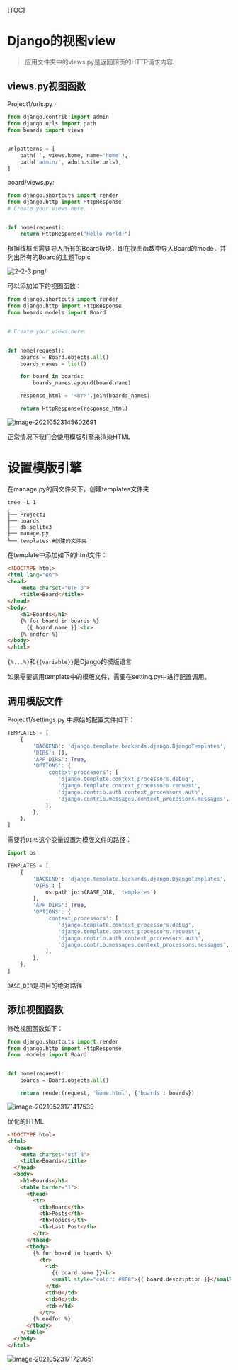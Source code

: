 [TOC]

# Django的视图view

> 应用文件夹中的views.py是返回网页的HTTP请求内容


## views.py视图函数

Project1/urls.py
·
```python
from django.contrib import admin
from django.urls import path
from boards import views


urlpatterns = [
    path('', views.home, name='home'),
    path('admin/', admin.site.urls),
]
```

board/views.py:

```python
from django.shortcuts import render
from django.http import HttpResponse
# Create your views here.


def home(request):
    return HttpResponse("Hello World!")

```

根据线框图需要导入所有的Board板块，即在视图函数中导入Board的mode，并列出所有的Board的主题Topic

![2-2-3.png](http://markdown-bluebaozi.oss-cn-shanghai.aliyuncs.com/img/008i3skNgy1gqscj89xctj30gf0abt9f-20210525115259364.jpg)/

可以添加如下的视图函数：

```python
from django.shortcuts import render
from django.http import HttpResponse
from boards.models import Board


# Create your views here.


def home(request):
    boards = Board.objects.all()
    boards_names = list()

    for board in boards:
        boards_names.append(board.name)

    response_html = '<br>'.join(boards_names)

    return HttpResponse(response_html)
```

![image-20210523145602691](http://markdown-bluebaozi.oss-cn-shanghai.aliyuncs.com/img/008i3skNgy1gqsd9xvnb3j316t0u03ze.jpg)

正常情况下我们会使用模版引擎来渲染HTML

# 设置模版引擎

在manage.py的同文件夹下，创建templates文件夹

```shell
tree -L 1
.
├── Project1
├── boards
├── db.sqlite3
├── manage.py
└── templates #创建的文件夹
```

在template中添加如下的html文件：
```html
<!DOCTYPE html>
<html lang="en">
<head>
    <meta charset="UTF-8">
    <title>Board</title>
</head>
<body>
    <h1>Boards</h1>
    {% for board in boards %}
      {{ board.name }} <br>
    {% endfor %}
</body>
</html>
```
`{%...%}`和`{{variable}}`是Django的模版语言

如果需要调用template中的模版文件，需要在setting.py中进行配置调用。

## 调用模版文件

Project1/settings.py 中原始的配置文件如下：
```python
TEMPLATES = [
    {
        'BACKEND': 'django.template.backends.django.DjangoTemplates',
        'DIRS': [],
        'APP_DIRS': True,
        'OPTIONS': {
            'context_processors': [
                'django.template.context_processors.debug',
                'django.template.context_processors.request',
                'django.contrib.auth.context_processors.auth',
                'django.contrib.messages.context_processors.messages',
            ],
        },
    },
]
```

需要将`DIRS`这个变量设置为模版文件的路径：

```python
import os

TEMPLATES = [
    {
        'BACKEND': 'django.template.backends.django.DjangoTemplates',
        'DIRS': [
            os.path.join(BASE_DIR, 'templates')
        ],
        'APP_DIRS': True,
        'OPTIONS': {
            'context_processors': [
                'django.template.context_processors.debug',
                'django.template.context_processors.request',
                'django.contrib.auth.context_processors.auth',
                'django.contrib.messages.context_processors.messages',
            ],
        },
    },
]
```

`BASE_DIR`是项目的绝对路径


## 添加视图函数

修改视图函数如下：
```python
from django.shortcuts import render
from django.http import HttpResponse
from .models import Board


def home(request):
    boards = Board.objects.all()

    return render(request, 'home.html', {'boards': boards})
```

![image-20210523171417539](http://markdown-bluebaozi.oss-cn-shanghai.aliyuncs.com/img/image-20210523171417539-1761264.png)

优化的HTML

```html
<!DOCTYPE html>
<html>
  <head>
    <meta charset="utf-8">
    <title>Boards</title>
  </head>
  <body>
    <h1>Boards</h1>
    <table border="1">
      <thead>
        <tr>
          <th>Board</th>
          <th>Posts</th>
          <th>Topics</th>
          <th>Last Post</th>
        </tr>
      </thead>
      <tbody>
        {% for board in boards %}
          <tr>
            <td>
              {{ board.name }}<br>
              <small style="color: #888">{{ board.description }}</small>
            </td>
            <td>0</td>
            <td>0</td>
            <td></td>
          </tr>
        {% endfor %}
      </tbody>
    </table>
  </body>
</html>
```

![image-20210523171729651](http://markdown-bluebaozi.oss-cn-shanghai.aliyuncs.com/img/008i3skNgy1gqshcr7x38j31610u0guk.jpg)

